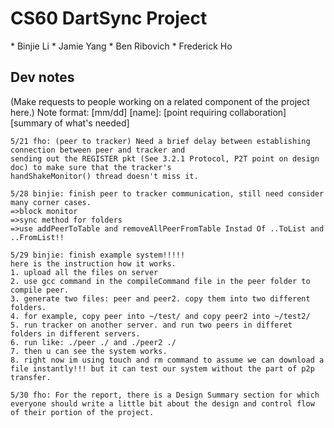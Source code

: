 <h1>CS60 DartSync Project</h1>
* Binjie Li
* Jamie Yang
* Ben Ribovich
* Frederick Ho

<h2> Dev notes </h2>
  (Make requests to people working on a related component of the project here.)
  Note format: [mm/dd] [name]: [point requiring collaboration] [summary of what's needed]
  
	5/21 fho: (peer to tracker) Need a brief delay between establishing connection between peer and tracker and 
	sending out the REGISTER pkt (See 3.2.1 Protocol, P2T point on design doc) to make sure that the tracker's
	handShakeMonitor() thread doesn't miss it. 

	5/28 binjie: finish peer to tracker communication, still need consider many corner cases.
	=>block monitor
	=>sync method for folders
	=>use addPeerToTable and removeAllPeerFromTable Instad Of ..ToList and ..FromList!!

	5/29 binjie: finish example system!!!!!
	here is the instruction how it works.
	1. upload all the files on server
	2. use gcc command in the compileCommand file in the peer folder to compile peer.
	3. generate two files: peer and peer2. copy them into two different folders.
	4. for example, copy peer into ~/test/ and copy peer2 into ~/test2/
	5. run tracker on another server. and run two peers in differet folders in different servers.
	6. run like: ./peer ./ and ./peer2 ./
	7. then u can see the system works.
	8. right now im using touch and rm command to assume we can download a file instantly!!! but it can test our system without the part of p2p transfer.

	5/30 fho: For the report, there is a Design Summary section for which everyone should write a little bit about the design and control flow of their portion of the project. 

